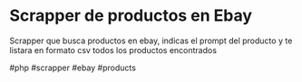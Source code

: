 # Scrapper de productos en Ebay

Scrapper que busca productos en ebay, indicas el prompt del producto y te listara en formato csv todos los
productos encontrados

#php #scrapper #ebay #products
